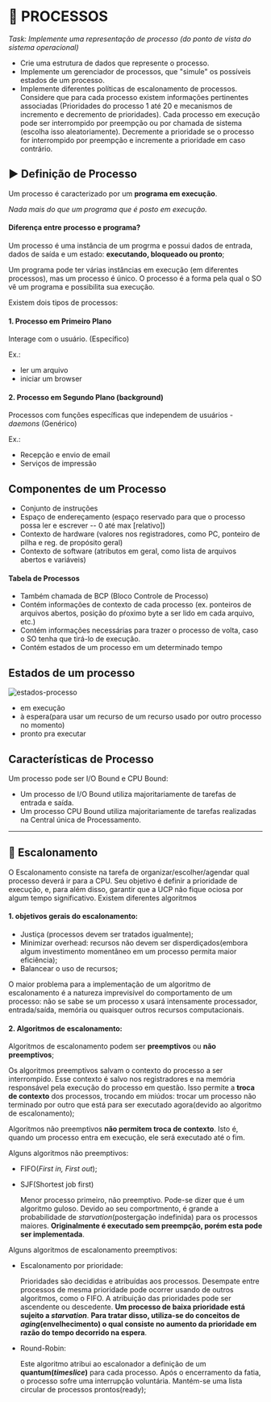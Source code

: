 # :closed_book: PROCESSOS

*Task: Implemente uma representação de processo (do ponto de vista do sistema operacional)*

- Crie uma estrutura de dados que represente o processo.
- Implemente um gerenciador de processos, que "simule" os possíveis estados de um processo.
- Implemente diferentes políticas de escalonamento de processos. Considere que para cada processo existem informações pertinentes associadas (Prioridades do processo 1 até 20 e mecanismos de incremento e decremento de prioridades).
Cada processo em execução pode ser interrompido por preempção ou por chamada de sistema (escolha isso aleatoriamente). Decremente a prioridade se o processo for interrompido por preempção e incremente a prioridade em caso contrário.

## :arrow_forward: Definição de Processo
Um processo é caracterizado por um **programa em execução**.

*Nada mais do que um programa que é posto em execução.*

#### Diferença entre processo e programa?

Um processo é uma instância de um progrma e possui dados de entrada, dados de saída e um estado: **executando, bloqueado ou pronto**;

Um programa pode ter várias instâncias em execução (em diferentes processos), mas um processo é único.
O processo é a forma pela qual o SO vê um programa e possibilita sua execução.

Existem dois tipos de processos: 
#### 1. Processo em Primeiro Plano
Interage com o usuário. (Específico)

Ex.:
- ler um arquivo
- iniciar um browser

#### 2. Processo em Segundo Plano (background)
Processos com funções específicas que independem de usuários - _daemons_ (Genérico)

Ex.:
- Recepção e envio de email
- Serviços de impressão

## Componentes de um Processo
 - Conjunto de instruções
 - Espaço de endereçamento (espaço reservado para que o processo possa ler e escrever -- 0 até max [relativo])
 - Contexto de hardware (valores nos registradores, como PC, ponteiro de pilha e reg. de propósito geral)
 - Contexto de software (atributos em geral, como lista de arquivos abertos e variáveis)

#### Tabela de Processos
 - Também chamada de BCP (Bloco Controle de Processo)
 - Contém informações de contexto de cada processo (ex. ponteiros de arquivos abertos, posição do pŕoximo byte a ser lido em cada arquivo, etc.)
 - Contém informações necessárias para trazer o processo de volta, caso o SO tenha que tirá-lo de execução.
 - Contém estados de um processo em um determinado tempo

## Estados de um processo

![estados-processo](https://github.com/gustavocrod/os-process/images/estados-processos.png)
 - em execução
 - à espera(para usar um recurso de um recurso usado por outro processo no momento)
 - pronto pra executar

## Características de Processo
Um processo pode ser I/O Bound e CPU Bound:
 - Um processo de I/O Bound utiliza majoritariamente de tarefas de entrada e saída.
 - Um processo CPU Bound utiliza majoritariamente de tarefas realizadas na Central única de Processamento.
---

## :twisted_rightwards_arrows: Escalonamento
O Escalonamento consiste na tarefa de organizar/escolher/agendar qual processo deverá ir para a CPU. 
Seu objetivo é definir a prioridade de execução, e, para além disso, garantir que a UCP não fique ociosa por algum tempo significativo.
Existem diferentes algoritmos

#### 1. objetivos gerais do escalonamento: 
* Justiça (processos devem ser tratados igualmente);
* Minimizar overhead: recursos não devem ser disperdiçados(embora algum investimento momentâneo em um processo permita maior eficiência);
* Balancear o uso de recursos;

O maior problema para a implementação de um algoritmo de escalonamento é a natureza imprevisível do comportamento de um processo: não se sabe se um processo x usará intensamente processador, entrada/saída, memória ou quaisquer outros recursos computacionais.

#### 2. Algoritmos de escalonamento:
Algoritmos de escalonamento podem ser **preemptivos** ou **não preemptivos**;

Os algoritmos preemptivos salvam o contexto do processo a ser interrompido. Esse contexto é salvo nos registradores e na memória responsável pela execução do processo em questão. Isso permite a **troca de contexto** dos processos, trocando em miúdos: trocar um processo não terminado por outro que está para ser executado agora(devido ao algoritmo de escalonamento);

Algoritmos não preemptivos **não permitem troca de contexto**. Isto é, quando um processo entra em execução, ele será executado até o fim.

Alguns algoritmos não preemptivos:
* FIFO(*First in, First out*);
* SJF(Shortest job first)
  
    Menor processo primeiro, não preemptivo. Pode-se dizer que é um algoritmo guloso. Devido ao seu comportmento, é grande a probabilidade de *starvation*(postergação indefinida) para os processos maiores.
    **Originalmente é executado sem preempção, porém esta pode ser implementada**.

Alguns algoritmos de escalonamento preemptivos:

* Escalonamento por prioridade:
    
    Prioridades são decididas e atribuídas aos processos. Desempate entre processos de mesma prioridade pode ocorrer usando de outros algoritmos, como o FIFO. A atribuição das prioridades pode ser ascendente ou descedente.
    **Um processo de baixa prioridade está sujeito a *starvation***.
    **Para tratar disso, utiliza-se do conceitos de *aging*(envelhecimento) o qual consiste no aumento da prioridade em razão do tempo decorrido na espera**.
    

* Round-Robin:
  
  Este algoritmo atribui ao escalonador a definição de um **quantum(*timeslice*)** para cada processo. Após o encerramento da fatia, o processo sofre uma interrupção voluntária.
  Mantém-se uma lista circular de processos prontos(ready);
  
